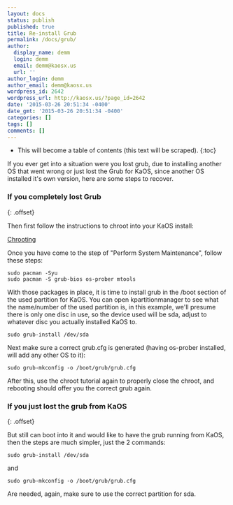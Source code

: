 ```yaml
---
layout: docs
status: publish
published: true
title: Re-install Grub
permalink: /docs/grub/
author:
  display_name: demm
  login: demm
  email: demm@kaosx.us
  url: ''
author_login: demm
author_email: demm@kaosx.us
wordpress_id: 2642
wordpress_url: http://kaosx.us/?page_id=2642
date: '2015-03-26 20:51:34 -0400'
date_gmt: '2015-03-26 20:51:34 -0400'
categories: []
tags: []
comments: []
---
```

* This will become a table of contents (this text will be scraped).
{:toc}

If you ever get into a situation were you lost grub, due to installing another OS that went wrong or just lost the Grub for KaOS, since another OS installed it's own version, here are some steps to recover.

### If you completely lost Grub
{: .offset}

Then first follow the instructions to chroot into your KaOS install:

[Chrooting](http://kaosx.us/chrooting/)

Once you have come to the step of "Perform System Maintenance", follow these steps:

```
sudo pacman -Syu
sudo pacman -S grub-bios os-prober mtools
```

With those packages in place, it is time to install grub in the /boot section of the used partition for KaOS.  You can open kpartitionmanager to see what the name/number of the used partition is, in this example, we'll presume there is only one disc in use, so the device used will be sda, adjust to whatever disc you actually installed KaOS to.

```
sudo grub-install /dev/sda
```

Next make sure a correct grub.cfg is generated (having os-prober installed, will add any other OS to it):

```
sudo grub-mkconfig -o /boot/grub/grub.cfg
```

After this, use the chroot tutorial again to properly close the chroot, and rebooting should offer you the correct grub again.

### If you just lost the grub from KaOS
{: .offset}

But still can boot into it and would like to have the grub running from KaOS, then the steps are much simpler, just the 2 commands:

```
sudo grub-install /dev/sda
```

and

```
sudo grub-mkconfig -o /boot/grub/grub.cfg
```

Are needed, again, make sure to use the correct partition for sda.
